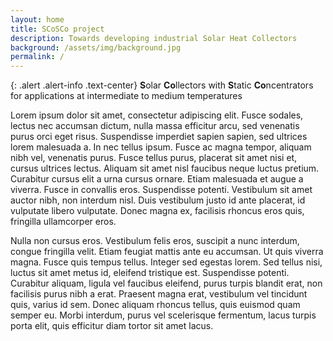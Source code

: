 ```yaml
---
layout: home
title: SCoSCo project
description: Towards developing industrial Solar Heat Collectors
background: /assets/img/background.jpg
permalink: /
---
```


{: .alert .alert-info .text-center}
**S**olar **Co**llectors with **S**tatic **Co**ncentrators  
for applications at intermediate to medium temperatures

Lorem ipsum dolor sit amet, consectetur adipiscing elit. Fusce sodales, lectus nec accumsan dictum, nulla massa efficitur arcu, sed venenatis purus orci eget risus. Suspendisse imperdiet sapien sapien, sed ultrices lorem malesuada a. In nec tellus ipsum. Fusce ac magna tempor, aliquam nibh vel, venenatis purus. Fusce tellus purus, placerat sit amet nisi et, cursus ultrices lectus. Aliquam sit amet nisl faucibus neque luctus pretium. Curabitur cursus elit a urna cursus ornare. Etiam malesuada et augue a viverra. Fusce in convallis eros. Suspendisse potenti. Vestibulum sit amet auctor nibh, non interdum nisl. Duis vestibulum justo id ante placerat, id vulputate libero vulputate. Donec magna ex, facilisis rhoncus eros quis, fringilla ullamcorper eros.

Nulla non cursus eros. Vestibulum felis eros, suscipit a nunc interdum, congue fringilla velit. Etiam feugiat mattis ante eu accumsan. Ut quis viverra magna. Fusce quis tempus tellus. Integer sed egestas lorem. Sed tellus nisi, luctus sit amet metus id, eleifend tristique est. Suspendisse potenti. Curabitur aliquam, ligula vel faucibus eleifend, purus turpis blandit erat, non facilisis purus nibh a erat. Praesent magna erat, vestibulum vel tincidunt quis, varius id sem. Donec aliquam rhoncus tellus, quis euismod quam semper eu. Morbi interdum, purus vel scelerisque fermentum, lacus turpis porta elit, quis efficitur diam tortor sit amet lacus.
